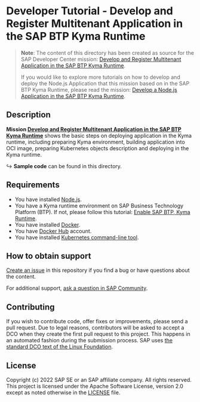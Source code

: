 # Developer Tutorial - Develop and Register Multitenant Application in the SAP BTP Kyma Runtime

> **Note**: The content of this directory has been created as source for the SAP Developer Center mission: [Develop and Register Multitenant Application in the SAP BTP Kyma Runtime](https://developers.sap.com/mission.cp-kyma-multitenant.html). 
>
> If you would like to explore more tutorials on how to develop and deploy the Node.js Application that this mission based on in the SAP BTP Kyma Runtime, please read the mission: [Develop a Node.js Application in the SAP BTP Kyma Runtime](https://developers.sap.com/mission.cp-kyma-node-js.html).


## Description
**Mission [Develop and Register Multitenant Application in the SAP BTP Kyma Runtime](https://developers.sap.com/mission.cp-kyma-multitenant.html)** shows the basic steps on deploying application in the Kyma runtime, including preparing Kyma environment, building application into OCI image, preparing Kubernetes objects description and deploying in the Kyma runtime. 

↪ **Sample code** can be found in this directory.

## Requirements

- You have installed [Node.js](https://nodejs.org/en/download/).
- You have a Kyma runtime environment on SAP Business Technology Platform (BTP). If not, please follow this tutorial: [Enable SAP BTP, Kyma Runtime](https://developers.sap.com/tutorials/cp-kyma-getting-started.html).
- You have installed [Docker](https://docs.docker.com/get-started/#download-and-install-docker).
- You have [Docker Hub](https://hub.docker.com/) account. 
- You have installed [Kubernetes command-line tool](https://kubernetes.io/docs/tasks/tools/#kubectl).

## How to obtain support
[Create an issue](https://github.com/SAP-samples/btp-kyma-runtime-multitenancy-tutorial/issues) in this repository if you find a bug or have questions about the content.
 
For additional support, [ask a question in SAP Community](https://answers.sap.com/questions/ask.html).

## Contributing
If you wish to contribute code, offer fixes or improvements, please send a pull request. Due to legal reasons, contributors will be asked to accept a DCO when they create the first pull request to this project. This happens in an automated fashion during the submission process. SAP uses [the standard DCO text of the Linux Foundation](https://developercertificate.org/).

## License
Copyright (c) 2022 SAP SE or an SAP affiliate company. All rights reserved. This project is licensed under the Apache Software License, version 2.0 except as noted otherwise in the [LICENSE](LICENSES/Apache-2.0.txt) file.

